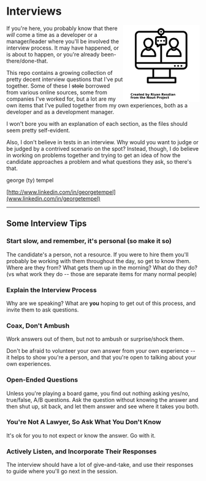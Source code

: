 # Interviews

<img src="./noun-interview-4358997.png" align="right"
     alt="NounProjet icon by Riyan Resdian" width="200" height="200">


If you're here, you probably know that there *will* come a time as a developer or a manager/leader where you'll be involved the interview process. It may have happened, or is about to happen, or you're already been-there/done-that.

This repo contains a growing collection of pretty decent interview questions that I've put together. Some of these I ~~stole~~ borrowed from various online sources, some from companies I've worked for, but a lot are my own items that I've pulled together from my own experiences, both as a developer and as a development manager.

I won't bore you with an explanation of each section, as the files should seem pretty self-evident.

Also, I don't believe in tests in an interview. Why would you want to judge or be judged by a contrived scenario on the spot? Instead, though, I do believe in working on problems together and trying to get an idea of how the candidate approaches a problem and what questions they ask, so there's that.

george (ty) tempel

[http://www.linkedin.com/in/georgetempel](www.linkedin.com/in/georgetempel)

---

## Some Interview Tips

### Start slow, and remember, it's personal (so make it so)

The candidate's a person, not a resource. If you were to hire them you'll probably be working with them throughout the day, so get to know them. Where are they from? What gets them up in the morning? What do they do? (vs what work they do -- those are separate items for many normal people)

### Explain the Interview Process

Why are we speaking? What are **you** hoping to get out of this process, and invite them to ask questions.


### Coax, Don't Ambush

Work answers out of them, but not to ambush or surprise/shock them. 

Don't be afraid to volunteer your own answer from your own experience -- it helps to show you're a person, and that you're open to talking about your own experiences.

### Open-Ended Questions

Unless you're playing a board game, you find out nothing asking yes/no, true/false, A/B questions. Ask the question without knowing the answer and then shut up, sit back, and let them answer and see where it takes you both.

### You're Not A Lawyer, So Ask What You Don't Know

It's ok for you to not expect or know the answer. Go with it.

### Actively Listen, and Incorporate Their Responses

The interview should have a lot of give-and-take, and use their responses to guide where you'll go next in the session.



